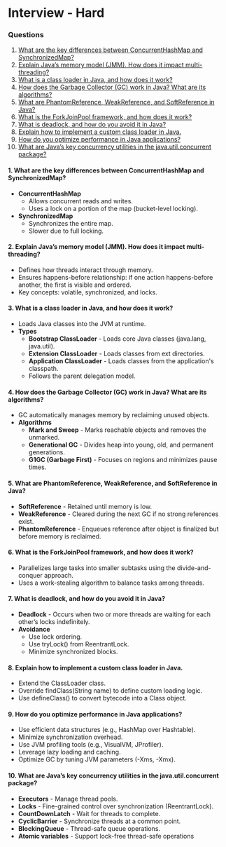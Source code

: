 
# Interview - Hard

### Questions
1. [What are the key differences between ConcurrentHashMap and SynchronizedMap?](#1-what-are-the-key-differences-between-concurrenthashmap-and-synchronizedmap)
2. [Explain Java’s memory model (JMM). How does it impact multi-threading?](#2-explain-javas-memory-model-jmm-how-does-it-impact-multi-threading)
3. [What is a class loader in Java, and how does it work?](#3-what-is-a-class-loader-in-java-and-how-does-it-work)
4. [How does the Garbage Collector (GC) work in Java? What are its algorithms?](#4-how-does-the-garbage-collector-gc-work-in-java-what-are-its-algorithms)
5. [What are PhantomReference, WeakReference, and SoftReference in Java?](#5-what-are-phantomreference-weakreference-and-softreference-in-java)
6. [What is the ForkJoinPool framework, and how does it work?](#6-what-is-the-forkjoinpool-framework-and-how-does-it-work)
7. [What is deadlock, and how do you avoid it in Java?](#7-what-is-deadlock-and-how-do-you-avoid-it-in-java)
8. [Explain how to implement a custom class loader in Java.](#8-explain-how-to-implement-a-custom-class-loader-in-java)
9. [How do you optimize performance in Java applications?](#9-how-do-you-optimize-performance-in-java-applications)
10. [What are Java’s key concurrency utilities in the java.util.concurrent package?](#10-what-are-javas-key-concurrency-utilities-in-the-javautilconcurrent-package)

#### 1. What are the key differences between ConcurrentHashMap and SynchronizedMap?
- **ConcurrentHashMap**
    - Allows concurrent reads and writes.
    - Uses a lock on a portion of the map (bucket-level locking).
- **SynchronizedMap**
    - Synchronizes the entire map.
    - Slower due to full locking.

#### 2. Explain Java’s memory model (JMM). How does it impact multi-threading?
- Defines how threads interact through memory.
- Ensures happens-before relationship: if one action happens-before another, the first is visible and ordered.
- Key concepts: volatile, synchronized, and locks.

#### 3. What is a class loader in Java, and how does it work?
- Loads Java classes into the JVM at runtime.
- **Types**
    - **Bootstrap ClassLoader** - Loads core Java classes (java.lang, java.util).
    - **Extension ClassLoader** - Loads classes from ext directories.
    - **Application ClassLoader** - Loads classes from the application's classpath.
    - Follows the parent delegation model.

#### 4. How does the Garbage Collector (GC) work in Java? What are its algorithms?
- GC automatically manages memory by reclaiming unused objects.
- **Algorithms**
    - **Mark and Sweep** - Marks reachable objects and removes the unmarked.
    - **Generational GC** - Divides heap into young, old, and permanent generations.
    - **G1GC (Garbage First)** - Focuses on regions and minimizes pause times.

#### 5. What are PhantomReference, WeakReference, and SoftReference in Java?
- **SoftReference** - Retained until memory is low.
- **WeakReference** - Cleared during the next GC if no strong references exist.
- **PhantomReference** - Enqueues reference after object is finalized but before memory is reclaimed.

#### 6. What is the ForkJoinPool framework, and how does it work?
- Parallelizes large tasks into smaller subtasks using the divide-and-conquer approach.
- Uses a work-stealing algorithm to balance tasks among threads.

#### 7. What is deadlock, and how do you avoid it in Java?
- **Deadlock** - Occurs when two or more threads are waiting for each other’s locks indefinitely.
- **Avoidance**
    - Use lock ordering.
    - Use tryLock() from ReentrantLock.
    - Minimize synchronized blocks.

#### 8. Explain how to implement a custom class loader in Java.
- Extend the ClassLoader class.
- Override findClass(String name) to define custom loading logic.
- Use defineClass() to convert bytecode into a Class object.

#### 9. How do you optimize performance in Java applications?
- Use efficient data structures (e.g., HashMap over Hashtable).
- Minimize synchronization overhead.
- Use JVM profiling tools (e.g., VisualVM, JProfiler).
- Leverage lazy loading and caching.
- Optimize GC by tuning JVM parameters (-Xms, -Xmx).

#### 10. What are Java’s key concurrency utilities in the java.util.concurrent package?
- **Executors** - Manage thread pools.
- **Locks** - Fine-grained control over synchronization (ReentrantLock).
- **CountDownLatch** - Wait for threads to complete.
- **CyclicBarrier** - Synchronize threads at a common point.
- **BlockingQueue** - Thread-safe queue operations.
- **Atomic variables** - Support lock-free thread-safe operations